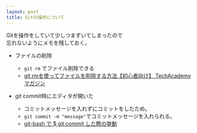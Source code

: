 ```yaml
---
layout: post
title: Gitの操作について
---
```


Gitを操作をしていて少しつまずいてしまったので<br>
忘れないようにメモを残しておく。

- ファイルの削除
    - `git rm` でファイル削除できる
    - [git rmを使ってファイルを削除する方法【初心者向け】 TechAcademyマガジン](https://techacademy.jp/magazine/10252)

- git commit時にエディタが開いた
    - コミットメッセージを入れずにコミットをしたため。
    - `git commit -m "message"`でコミットメッセージを入れられる。
    - [git-bash で $ git commit した際の挙動](http://qiita.com/Adan2JP/items/7c0bb0d81759a1da77f4)